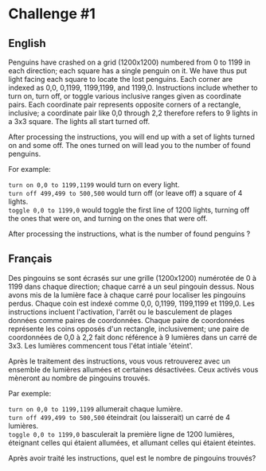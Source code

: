 # Challenge #1
## English
Penguins have crashed on a grid (1200x1200) numbered from 0 to 1199 in each direction; each square has a single penguin on it. We have thus put light facing each square to locate the lost penguins. Each corner are indexed as 0,0, 0,1199, 1199,1199, and 1199,0. Instructions include whether to turn on, turn off, or toggle various inclusive 
ranges given as coordinate pairs. Each coordinate pair represents opposite corners of a rectangle, inclusive; a coordinate pair like 0,0 through 2,2 therefore refers to 
9 lights in a 3x3 square. The lights all start turned off.

After processing the instructions, you will end up with a set of lights turned on and some off. 
The ones turned on will lead you to the number of found penguins. 

For example:

```turn on 0,0 to 1199,1199``` would turn on every light.\
```turn off 499,499 to 500,500``` would turn off (or leave off) a square of 4 lights.\
```toggle 0,0 to 1199,0``` would toggle the first line of 1200 lights, turning off the ones that were on, and turning on the ones that were off.

After processing the instructions, what is the number of found penguins ?

## Français

Des pingouins se sont écrasés sur une grille (1200x1200) numérotée de 0 à 1199 dans chaque direction; chaque carré a un seul pingouin dessus. Nous avons mis de la lumière face à chaque carré pour localiser les pingouins perdus. Chaque coin est indexé comme 0,0, 0,1199, 1199,1199 et 1199,0. Les instructions incluent l'activation, l'arrêt ou le basculement
de plages données comme paires de coordonnées. Chaque paire de coordonnées représente les coins opposés d'un rectangle, inclusivement; une paire de coordonnées de 0,0 à 2,2 fait donc référence à 9 lumières dans un carré de 3x3. Les lumières commencent tous l'état intiale 'éteint'.

Après le traitement des instructions, vous vous retrouverez avec un ensemble de lumières allumées et certaines désactivées.
Ceux activés vous mèneront au nombre de pingouins trouvés.

Par exemple:


```turn on 0,0 to 1199,1199``` allumerait chaque lumière.\
```turn off 499,499 to 500,500``` éteindrait (ou laisserait) un carré de 4 lumières.\
```toggle 0,0 to 1199,0``` basculerait la première ligne de 1200 lumières, éteignant celles qui étaient allumées, et allumant celles qui étaient éteintes.

Après avoir traité les instructions, quel est le nombre de pingouins trouvés?

